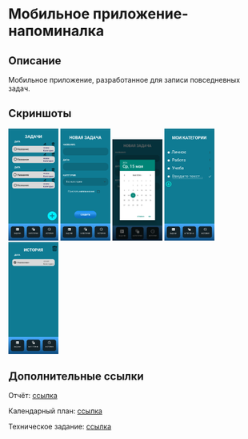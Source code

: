 # Мобильное приложение-напоминалка
## Описание
Мобильное приложение, разработанное для записи повседневных задач.
## Скриншоты
<p float="left">
  <img src="https://github.com/skwich/Reminder/blob/master/github/1.png" width="100" />
  <img src="https://github.com/skwich/Reminder/blob/master/github/2.png" width="100" /> 
  <img src="https://github.com/skwich/Reminder/blob/master/github/3.png" width="100" />
  <img src="https://github.com/skwich/Reminder/blob/master/github/4.png" width="100" />
  <img src="https://github.com/skwich/Reminder/blob/master/github/5.png" width="100" />
</p>
<h2>Дополнительные ссылки</h2>
<p>Отчёт: <a href="https://urfume-my.sharepoint.com/:w:/g/personal/artem_zhilin_urfu_me/ERZbBJzI9eFFuaPScELWgPQBIaAByoe2TFsYXqzeGYvVLw?e=Y2zFSa">ссылка</a></p>
<p>Календарный план: <a href="https://urfume-my.sharepoint.com/:x:/g/personal/artem_zhilin_urfu_me/ETzhTS19R_RLuiTPh96HswABnb--xCSpAx7NAPVkbI7biw?e=SQy1nA">ссылка</a></p>
<p>Техническое задание: <a href="https://urfume-my.sharepoint.com/:w:/g/personal/artem_zhilin_urfu_me/EU5moehTAq1LveesOPvDOlABJEN3v9c3KWpOiky5S8c6Sw?e=ghOYzb">ссылка</a></p>
